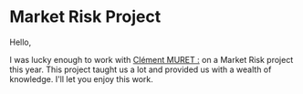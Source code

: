 # Market Risk Project

Hello, 

I was lucky enough to work with [Clément MURET :]([https://www.linkedin.com/in/maxime-le-floch-1ba66a1b1/](https://www.linkedin.com/in/clementmuret/)) on a Market Risk project this year. This project taught us a lot and provided us with a wealth of knowledge. I'll let you enjoy this work.
